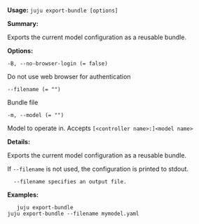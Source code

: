 **Usage:** `juju export-bundle [options]`

**Summary:**

Exports the current model configuration as a reusable bundle.

**Options:**

`-B, --no-browser-login (= false)`

Do not use web browser for authentication

`--filename (= "")`

Bundle file

`-m, --model (= "")`

Model to operate in. Accepts `[<controller name>:]<model name>`

**Details:**

Exports the current model configuration as a reusable bundle.

If `--filename` is not used, the configuration is printed to stdout.

      --filename specifies an output file.
**Examples:**

       juju export-bundle
    juju export-bundle --filename mymodel.yaml
